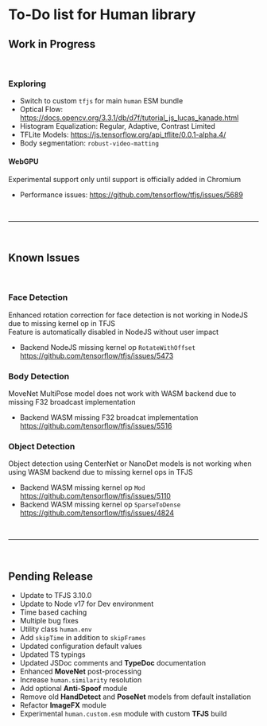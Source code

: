 # To-Do list for Human library

## Work in Progress

<br>

### Exploring

- Switch to custom `tfjs` for main `human` ESM bundle
- Optical Flow: <https://docs.opencv.org/3.3.1/db/d7f/tutorial_js_lucas_kanade.html>
- Histogram Equalization: Regular, Adaptive, Contrast Limited
- TFLite Models: <https://js.tensorflow.org/api_tflite/0.0.1-alpha.4/>
- Body segmentation: `robust-video-matting`

#### WebGPU

Experimental support only until support is officially added in Chromium
- Performance issues:
  <https://github.com/tensorflow/tfjs/issues/5689>

<br><hr><br>

## Known Issues

<br>

### Face Detection

Enhanced rotation correction for face detection is not working in NodeJS due to missing kernel op in TFJS  
Feature is automatically disabled in NodeJS without user impact  

- Backend NodeJS missing kernel op `RotateWithOffset`  
  <https://github.com/tensorflow/tfjs/issues/5473>  

### Body Detection

MoveNet MultiPose model does not work with WASM backend due to missing F32 broadcast implementation

- Backend WASM missing F32 broadcat implementation  
  <https://github.com/tensorflow/tfjs/issues/5516>  

### Object Detection

Object detection using CenterNet or NanoDet models is not working when using WASM backend due to missing kernel ops in TFJS  

- Backend WASM missing kernel op `Mod`  
  <https://github.com/tensorflow/tfjs/issues/5110>  
- Backend WASM missing kernel op `SparseToDense`  
  <https://github.com/tensorflow/tfjs/issues/4824>  

<br><hr><br>

## Pending Release

- Update to TFJS 3.10.0
- Update to Node v17 for Dev environment
- Time based caching
- Multiple bug fixes
- Utility class `human.env`
- Add `skipTime` in addition to `skipFrames`
- Updated configuration default values
- Updated TS typings
- Updated JSDoc comments and **TypeDoc** documentation
- Enhanced **MoveNet** post-processing
- Increase `human.similarity` resolution
- Add optional **Anti-Spoof** module
- Remove old **HandDetect** and **PoseNet** models from default installation
- Refactor **ImageFX** module
- Experimental `human.custom.esm` module with custom **TFJS** build
